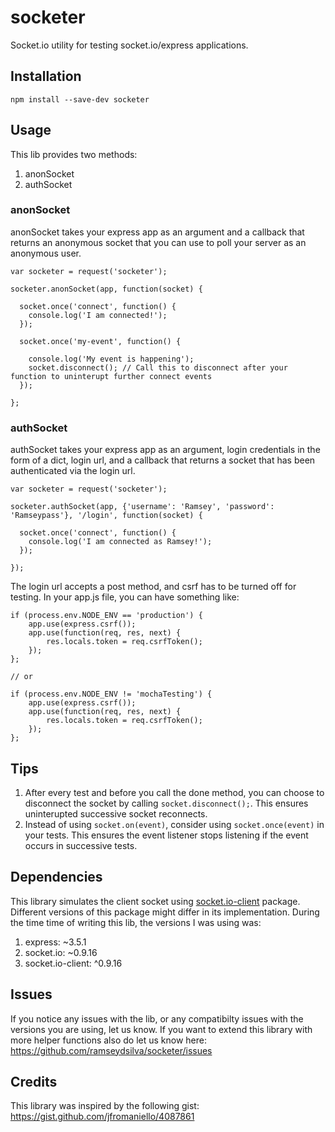socketer
========

Socket.io utility for testing socket.io/express applications. 

## Installation

`npm install --save-dev socketer`

## Usage

This lib provides two methods:

1. anonSocket
2. authSocket

### anonSocket

anonSocket takes your express app as an argument and a callback that returns an anonymous socket that you can
use to poll your server as an anonymous user.

```
var socketer = request('socketer');

socketer.anonSocket(app, function(socket) {

  socket.once('connect', function() {
    console.log('I am connected!');
  });
  
  socket.once('my-event', function() {
  
    console.log('My event is happening');
    socket.disconnect(); // Call this to disconnect after your function to uninterupt further connect events
  });
  
};
```

### authSocket

authSocket takes your express app as an argument, login credentials in the form of a dict, login url,  and a 
callback that returns a socket that has been authenticated via the login url.

```
var socketer = request('socketer');

socketer.authSocket(app, {'username': 'Ramsey', 'password': 'Ramseypass'}, '/login', function(socket) {

  socket.once('connect', function() {
    console.log('I am connected as Ramsey!');
  });
  
});
```

The login url accepts a post method, and csrf has to be turned off for testing. In your app.js file, you can have something like:

```
if (process.env.NODE_ENV == 'production') {
    app.use(express.csrf());
    app.use(function(req, res, next) {
        res.locals.token = req.csrfToken();
    });
};

// or

if (process.env.NODE_ENV != 'mochaTesting') {
    app.use(express.csrf());
    app.use(function(req, res, next) {
        res.locals.token = req.csrfToken();
    });
};
```

## Tips

1. After every test and before you call the done method, you can choose to disconnect the socket by calling 
`socket.disconnect();`. This ensures uninterupted successive socket reconnects.
2. Instead of using `socket.on(event)`, consider using `socket.once(event)` in your tests. This ensures the event 
listener stops listening if the event occurs in successive tests.


## Dependencies

This library simulates the client socket using [socket.io-client](https://github.com/LearnBoost/socket.io-client) package. Different versions of this package might
differ in its implementation. During the time time of writing this lib, the versions I was using was:

1. express: ~3.5.1
2. socket.io: ~0.9.16
3. socket.io-client: ^0.9.16

## Issues

If you notice any issues with the lib, or any compatibilty issues with the versions you are using, let us
know. If you want to extend this library with more helper functions also do let us know here:
https://github.com/ramseydsilva/socketer/issues

## Credits

This library was inspired by the following gist:
https://gist.github.com/jfromaniello/4087861
